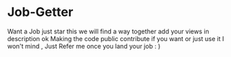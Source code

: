 # Job-Getter
Want a Job just star this we will find a way together add your views in description ok Making the code public contribute if you want or just use it I won't mind , Just Refer me once you land your job : )
